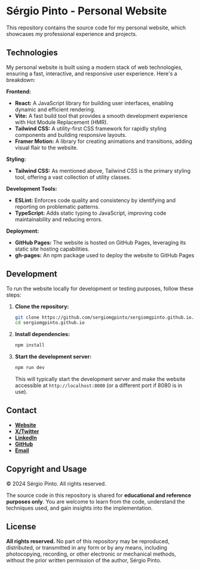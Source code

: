 # Sérgio Pinto - Personal Website

This repository contains the source code for my personal website, which showcases my professional experience and projects.

## Technologies

My personal website is built using a modern stack of web technologies, ensuring a fast, interactive, and responsive user experience. Here's a breakdown:

**Frontend:**

*   **React:** A JavaScript library for building user interfaces, enabling dynamic and efficient rendering.
*   **Vite:** A fast build tool that provides a smooth development experience with Hot Module Replacement (HMR).
*   **Tailwind CSS:** A utility-first CSS framework for rapidly styling components and building responsive layouts.
*   **Framer Motion:** A library for creating animations and transitions, adding visual flair to the website.

**Styling:**

*   **Tailwind CSS:** As mentioned above, Tailwind CSS is the primary styling tool, offering a vast collection of utility classes.

**Development Tools:**

*   **ESLint:** Enforces code quality and consistency by identifying and reporting on problematic patterns.
*   **TypeScript:** Adds static typing to JavaScript, improving code maintainability and reducing errors.

**Deployment:**

*   **GitHub Pages:** The website is hosted on GitHub Pages, leveraging its static site hosting capabilities.
*   **gh-pages:** An npm package used to deploy the website to GitHub Pages


## Development

To run the website locally for development or testing purposes, follow these steps:

1.  **Clone the repository:**

    ```bash
    git clone https://github.com/sergiomgpinto/sergiomgpinto.github.io.git
    cd sergiomgpinto.github.io
    ```

2.  **Install dependencies:**

    ```bash
    npm install
    ```

3.  **Start the development server:**

    ```bash
    npm run dev
    ```

    This will typically start the development server and make the website accessible at `http://localhost:8080` (or a different port if 8080 is in use).

## Contact

*   **[Website](https://sergio-pinto.com)**
*   **[X/Twitter](https://x.com/sergiomgpintoo)**
*   **[LinkedIn](https://www.linkedin.com/in/sergiomgpinto/)**
*   **[GitHub](https://github.com/sergiomgpinto)**
*   **[Email](mailto:sergiomgpintoo@gmail.com)**

## Copyright and Usage

© 2024 Sérgio Pinto. All rights reserved.

The source code in this repository is shared for **educational and reference purposes only**. You are welcome to learn from the code, understand the techniques used, and gain insights into the implementation.

## License

**All rights reserved.** No part of this repository may be reproduced, distributed, or transmitted in any form or by any means, including photocopying, recording, or other electronic or mechanical methods, without the prior written permission of the author, Sérgio Pinto.